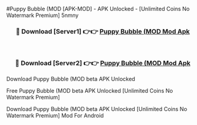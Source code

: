 #Puppy Bubble (MOD [APK-MOD] - APK Unlocked - [Unlimited Coins No Watermark Premium] 5nmny



<div align="center">

<h3>🔴 Download [Server1] 👉👉 <a href="https://momento.my/?title=Puppy_Bubble_(MOD">Puppy Bubble (MOD Mod Apk</a></h3><br>

<h3>🔴 Download [Server2] 👉👉 <a href="https://momento.my/?title=Puppy_Bubble_(MOD">Puppy Bubble (MOD Mod Apk</a></h3>
</div>



Download Puppy Bubble (MOD beta APK Unlocked

Free Puppy Bubble (MOD beta APK Unlocked [Unlimited Coins No Watermark Premium]

Download Puppy Bubble (MOD beta APK Unlocked [Unlimited Coins No Watermark Premium] Mod For Android
